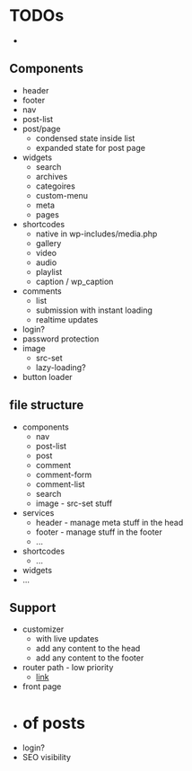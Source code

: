 # TODOs
- 


## Components
- header
- footer
- nav
- post-list
- post/page
  - condensed state inside list
  - expanded state for post page
- widgets
  - search
  - archives
  - categoires
  - custom-menu
  - meta
  - pages
- shortcodes
  - native in wp-includes/media.php
  - gallery
  - video
  - audio
  - playlist
  - caption / wp_caption
- comments
  - list
  - submission with instant loading
  - realtime updates
- login?
- password protection
- image
  - src-set
  - lazy-loading?
- button loader

## file structure
- components
  - nav
  - post-list
  - post
  - comment
  - comment-form
  - comment-list
  - search
  - image - src-set stuff
- services
  - header - manage meta stuff in the head
  - footer - manage stuff in the footer
  - ...
- shortcodes
  - ...
- widgets
 - ...

## Support
- customizer
  - with live updates
  - add any content to the head
  - add any content to the footer
- router path - low priority
  - [link](https://wordpress.stackexchange.com/questions/58625/where-is-permalink-info-stored-in-database)
- front page
- # of posts
- login?
- SEO visibility